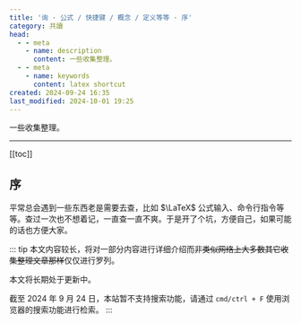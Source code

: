 ```yaml
---
title: '询 · 公式 / 快捷键 / 概念 / 定义等等 · 序'
category: 共讀
head:
  - - meta
    - name: description
      content: 一些收集整理。
  - - meta
    - name: keywords
      content: latex shortcut
created: 2024-09-24 16:35
last_modified: 2024-10-01 19:25
---
```


一些收集整理。

---

[[toc]]

## 序

平常总会遇到一些东西老是需要去查，比如 $\LaTeX$ 公式输入、命令行指令等等。查过一次也不想着记，一直查一直不爽。于是开了个坑，方便自己，如果可能的话也方便大家。

::: tip
本文内容较长，将对一部分内容进行详细介绍而非~~类似网络上大多数其它收集整理文章那样~~仅仅进行罗列。

本文将长期处于更新中。

截至 2024 年 9 月 24 日，本站暂不支持搜索功能，请通过 `cmd/ctrl + F` 使用浏览器的搜索功能进行检索。
:::
